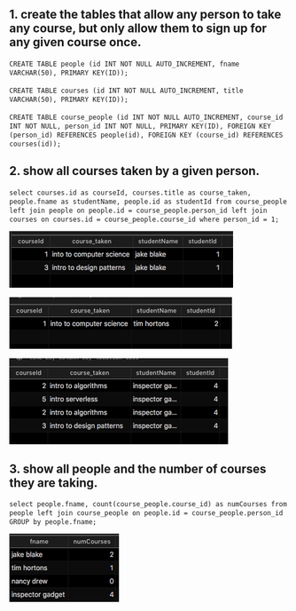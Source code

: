 ## 1. create the tables that allow any person to take any course, but only allow them to sign up for any given course once.

```
CREATE TABLE people (id INT NOT NULL AUTO_INCREMENT, fname VARCHAR(50), PRIMARY KEY(ID));

CREATE TABLE courses (id INT NOT NULL AUTO_INCREMENT, title VARCHAR(50), PRIMARY KEY(ID));

CREATE TABLE course_people (id INT NOT NULL AUTO_INCREMENT, course_id INT NOT NULL, person_id INT NOT NULL, PRIMARY KEY(ID), FOREIGN KEY (person_id) REFERENCES people(id), FOREIGN KEY (course_id) REFERENCES courses(id));
```

## 2. show all courses taken by a given person.

```
select courses.id as courseId, courses.title as course_taken, people.fname as studentName, people.id as studentId from course_people left join people on people.id = course_people.person_id left join courses on courses.id = course_people.course_id where person_id = 1;
```

![](screenshots/showing_all_courses_taken_by_person_with_id_1.png)

![](screenshots/showing_all_courses_taken_by_person_with_id_2.png)

![](screenshots/showing_all_courses_taken_by_person_with_id_4.png)

## 3. show all people and the number of courses they are taking.
```
select people.fname, count(course_people.course_id) as numCourses from people left join course_people on people.id = course_people.person_id GROUP by people.fname;
```
![](screenshots/showing_all_people_and_the_number_of_courses_they_are_taking.png)
